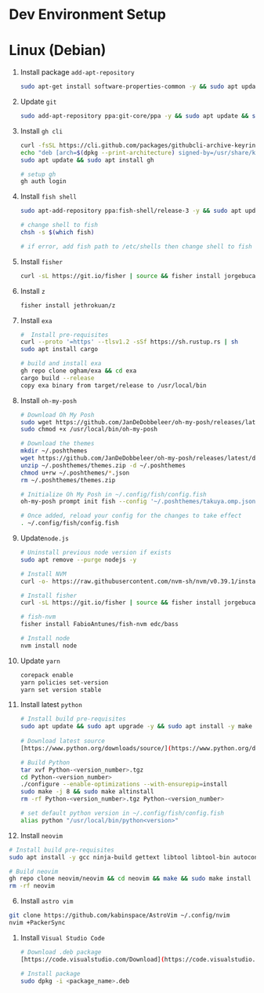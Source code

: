 # Dev Environment Setup

# Linux (Debian)

1. Install package `add-apt-repository`
    
    ```bash
    sudo apt-get install software-properties-common -y && sudo apt update
    ```
    
2. Update `git`
    
    ```bash
    sudo add-apt-repository ppa:git-core/ppa -y && sudo apt update && sudo apt install git
    ```
    
3. Install `gh cli`
    
    ```bash
    curl -fsSL https://cli.github.com/packages/githubcli-archive-keyring.gpg | sudo dd of=/usr/share/keyrings/githubcli-archive-keyring.gpg
    echo "deb [arch=$(dpkg --print-architecture) signed-by=/usr/share/keyrings/githubcli-archive-keyring.gpg] https://cli.github.com/packages stable main" | sudo tee /etc/apt/sources.list.d/github-cli.list > /dev/null
    sudo apt update && sudo apt install gh
    
    # setup gh
    gh auth login
    ```
    
4. Install `fish shell`
    
    ```bash
    sudo apt-add-repository ppa:fish-shell/release-3 -y && sudo apt update && sudo apt install fish
    
    # change shell to fish
    chsh -s $(which fish)
    
    # if error, add fish path to /etc/shells then change shell to fish
    ```
    
5. Install `fisher`
    
    ```bash
    curl -sL https://git.io/fisher | source && fisher install jorgebucaran/fisher
    ```
    
6. Install `z`
    
    ```bash
    fisher install jethrokuan/z
    ```
    
7. Install `exa`
    
    ```bash
    #  Install pre-requisites
    curl --proto '=https' --tlsv1.2 -sSf https://sh.rustup.rs | sh
    sudo apt install cargo
    
    # build and install exa
    gh repo clone ogham/exa && cd exa
    cargo build --release
    copy exa binary from target/release to /usr/local/bin
    ```
    
8. Install `oh-my-posh`
    
    ```bash
    # Download Oh My Posh
    sudo wget https://github.com/JanDeDobbeleer/oh-my-posh/releases/latest/download/posh-linux-amd64 -O /usr/local/bin/oh-my-posh
    sudo chmod +x /usr/local/bin/oh-my-posh
    
    # Download the themes
    mkdir ~/.poshthemes
    wget https://github.com/JanDeDobbeleer/oh-my-posh/releases/latest/download/themes.zip -O ~/.poshthemes/themes.zip
    unzip ~/.poshthemes/themes.zip -d ~/.poshthemes
    chmod u+rw ~/.poshthemes/*.json
    rm ~/.poshthemes/themes.zip
    
    # Initialize Oh My Posh in ~/.config/fish/config.fish
    oh-my-posh prompt init fish --config '~/.poshthemes/takuya.omp.json' | source
    
    # Once added, reload your config for the changes to take effect
    . ~/.config/fish/config.fish
    ```
    
9. Update`node.js`
    
    ```bash
    # Uninstall previous node version if exists
    sudo apt remove --purge nodejs -y
    
    # Install NVM
    curl -o- https://raw.githubusercontent.com/nvm-sh/nvm/v0.39.1/install.sh | bash
    
    # Install fisher
    curl -sL https://git.io/fisher | source && fisher install jorgebucaran/fisher
    
    # fish-nvm
    fisher install FabioAntunes/fish-nvm edc/bass
    
    # Install node
    nvm install node
    ```
    
10. Update `yarn`
    
    ```bash
    corepack enable
    yarn policies set-version
    yarn set version stable
    ```
    
11. Install latest `python`
    
    ```bash
    # Install build pre-requisites
    sudo apt update && sudo apt upgrade -y && sudo apt install -y make build-essential libssl-dev zlib1g-dev libbz2-dev libreadline-dev libsqlite3-dev wget curl llvm libncurses5-dev libncursesw5-dev xz-utils tk-dev
     
    # Download latest source
    [https://www.python.org/downloads/source/](https://www.python.org/downloads/source/)
    
    # Build Python
    tar xvf Python-<version_number>.tgz
    cd Python-<version_number>
    ./configure --enable-optimizations --with-ensurepip=install
    sudo make -j 8 && sudo make altinstall
    rm -rf Python-<version_number>.tgz Python-<version_number>
    
    # set default python version in ~/.config/fish/config.fish
    alias python "/usr/local/bin/python<version>"
    ```
    

6. Install `neovim`

```bash
# Install build pre-requisites
sudo apt install -y gcc ninja-build gettext libtool libtool-bin autoconf automake cmake g++ pkg-config unzip curl doxygen

# Build neovim
gh repo clone neovim/neovim && cd neovim && make && sudo make install
rm -rf neovim
```

6. Install `astro vim`

```bash
git clone https://github.com/kabinspace/AstroVim ~/.config/nvim
nvim +PackerSync
```

1. Install `Visual Studio Code`
    
    ```bash
    # Download .deb package
    [https://code.visualstudio.com/Download](https://code.visualstudio.com/Download)
    
    # Install package
    sudo dpkg -i <package_name>.deb
    
    ```